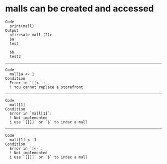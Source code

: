 # malls can be created and accessed

    Code
      print(mall)
    Output
      <firesale mall (2)>
      $a
      test
      
      $b
      test2

---

    Code
      mall$a <- 1
    Condition
      Error in `[[<-`:
      ! You cannot replace a storefront

---

    Code
      mall[1]
    Condition
      Error in `mall[1]`:
      ! Not implemented
      i use `[[]]` or `$` to index a mall

---

    Code
      mall[1] <- 1
    Condition
      Error in `[<-`:
      ! Not implemented
      i use `[[]]` or `$` to index a mall

